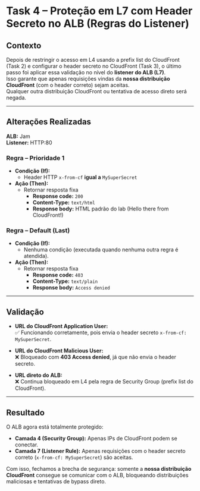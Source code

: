 # Task 4 – Proteção em L7 com Header Secreto no ALB (Regras do Listener)

## Contexto
Depois de restringir o acesso em L4 usando a prefix list do CloudFront (Task 2) e configurar o header secreto no CloudFront (Task 3), o último passo foi aplicar essa validação no nível do **listener do ALB (L7)**.  
Isso garante que apenas requisições vindas da **nossa distribuição CloudFront** (com o header correto) sejam aceitas.  
Qualquer outra distribuição CloudFront ou tentativa de acesso direto será negada.

---

## Alterações Realizadas

**ALB:** Jam  
**Listener:** HTTP:80  

### Regra – Prioridade 1
- **Condição (If):**
  - Header HTTP `x-from-cf` **igual a** `MySuperSecret`  
- **Ação (Then):**
  - Retornar resposta fixa  
    - **Response code:** `200`  
    - **Content-Type:** `text/html`  
    - **Response body:** HTML padrão do lab (Hello there from CloudFront!)  

### Regra – Default (Last)
- **Condição (If):**
  - Nenhuma condição (executada quando nenhuma outra regra é atendida).  
- **Ação (Then):**
  - Retornar resposta fixa  
    - **Response code:** `403`  
    - **Content-Type:** `text/plain`  
    - **Response body:** `Access denied`  

---

## Validação

- **URL do CloudFront Application User:**  
  ✅ Funcionando corretamente, pois envia o header secreto `x-from-cf: MySuperSecret`.

- **URL do CloudFront Malicious User:**  
  ❌ Bloqueado com **403 Access denied**, já que não envia o header secreto.

- **URL direto do ALB:**  
  ❌ Continua bloqueado em L4 pela regra de Security Group (prefix list do CloudFront).

---

## Resultado
O ALB agora está totalmente protegido:

- **Camada 4 (Security Group):** Apenas IPs de CloudFront podem se conectar.  
- **Camada 7 (Listener Rule):** Apenas requisições com o header secreto correto (`x-from-cf: MySuperSecret`) são aceitas.  

Com isso, fechamos a brecha de segurança: somente a **nossa distribuição CloudFront** consegue se comunicar com o ALB, bloqueando distribuições maliciosas e tentativas de bypass direto.
